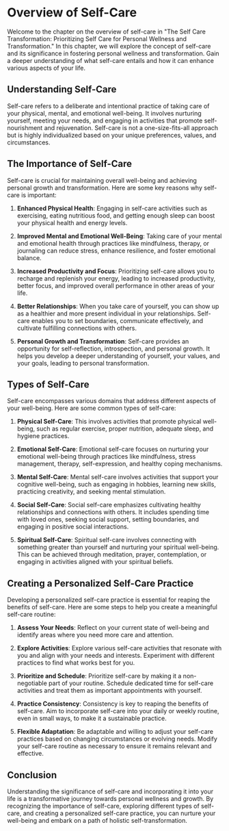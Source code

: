 Overview of Self-Care
==============================

Welcome to the chapter on the overview of self-care in "The Self Care Transformation: Prioritizing Self Care for Personal Wellness and Transformation." In this chapter, we will explore the concept of self-care and its significance in fostering personal wellness and transformation. Gain a deeper understanding of what self-care entails and how it can enhance various aspects of your life.

Understanding Self-Care
-----------------------

Self-care refers to a deliberate and intentional practice of taking care of your physical, mental, and emotional well-being. It involves nurturing yourself, meeting your needs, and engaging in activities that promote self-nourishment and rejuvenation. Self-care is not a one-size-fits-all approach but is highly individualized based on your unique preferences, values, and circumstances.

The Importance of Self-Care
---------------------------

Self-care is crucial for maintaining overall well-being and achieving personal growth and transformation. Here are some key reasons why self-care is important:

1. **Enhanced Physical Health**: Engaging in self-care activities such as exercising, eating nutritious food, and getting enough sleep can boost your physical health and energy levels.

2. **Improved Mental and Emotional Well-Being**: Taking care of your mental and emotional health through practices like mindfulness, therapy, or journaling can reduce stress, enhance resilience, and foster emotional balance.

3. **Increased Productivity and Focus**: Prioritizing self-care allows you to recharge and replenish your energy, leading to increased productivity, better focus, and improved overall performance in other areas of your life.

4. **Better Relationships**: When you take care of yourself, you can show up as a healthier and more present individual in your relationships. Self-care enables you to set boundaries, communicate effectively, and cultivate fulfilling connections with others.

5. **Personal Growth and Transformation**: Self-care provides an opportunity for self-reflection, introspection, and personal growth. It helps you develop a deeper understanding of yourself, your values, and your goals, leading to personal transformation.

Types of Self-Care
------------------

Self-care encompasses various domains that address different aspects of your well-being. Here are some common types of self-care:

1. **Physical Self-Care**: This involves activities that promote physical well-being, such as regular exercise, proper nutrition, adequate sleep, and hygiene practices.

2. **Emotional Self-Care**: Emotional self-care focuses on nurturing your emotional well-being through practices like mindfulness, stress management, therapy, self-expression, and healthy coping mechanisms.

3. **Mental Self-Care**: Mental self-care involves activities that support your cognitive well-being, such as engaging in hobbies, learning new skills, practicing creativity, and seeking mental stimulation.

4. **Social Self-Care**: Social self-care emphasizes cultivating healthy relationships and connections with others. It includes spending time with loved ones, seeking social support, setting boundaries, and engaging in positive social interactions.

5. **Spiritual Self-Care**: Spiritual self-care involves connecting with something greater than yourself and nurturing your spiritual well-being. This can be achieved through meditation, prayer, contemplation, or engaging in activities aligned with your spiritual beliefs.

Creating a Personalized Self-Care Practice
------------------------------------------

Developing a personalized self-care practice is essential for reaping the benefits of self-care. Here are some steps to help you create a meaningful self-care routine:

1. **Assess Your Needs**: Reflect on your current state of well-being and identify areas where you need more care and attention.

2. **Explore Activities**: Explore various self-care activities that resonate with you and align with your needs and interests. Experiment with different practices to find what works best for you.

3. **Prioritize and Schedule**: Prioritize self-care by making it a non-negotiable part of your routine. Schedule dedicated time for self-care activities and treat them as important appointments with yourself.

4. **Practice Consistency**: Consistency is key to reaping the benefits of self-care. Aim to incorporate self-care into your daily or weekly routine, even in small ways, to make it a sustainable practice.

5. **Flexible Adaptation**: Be adaptable and willing to adjust your self-care practices based on changing circumstances or evolving needs. Modify your self-care routine as necessary to ensure it remains relevant and effective.

Conclusion
----------

Understanding the significance of self-care and incorporating it into your life is a transformative journey towards personal wellness and growth. By recognizing the importance of self-care, exploring different types of self-care, and creating a personalized self-care practice, you can nurture your well-being and embark on a path of holistic self-transformation.

